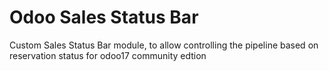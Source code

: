 # Odoo Sales Status Bar
Custom Sales Status Bar module, to allow controlling the pipeline based on reservation status for odoo17 community edtion
